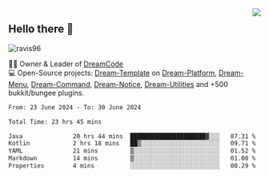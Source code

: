 <img align='right' src="https://github-readme-stats.vercel.app/api?username=Ravis96&show_icons=true">

## Hello there 👋
<p align="left"> <img src="https://komarev.com/ghpvc/?username=ravis96&label=Profile%20views&color=0e75b6&style=flat" alt="ravis96" /> </p>

👨‍💻 Owner & Leader of [DreamCode](https://github.com/DreamPoland) <br>
💻 Open-Source projects: [Dream-Template](https://github.com/DreamPoland/dream-template) on [Dream-Platform](https://github.com/DreamPoland/dream-platform), [Dream-Menu](https://github.com/DreamPoland/dream-menu), [Dream-Command](https://github.com/DreamPoland/dream-command), [Dream-Notice](https://github.com/DreamPoland/dream-notice), [Dream-Utilities](https://github.com/DreamPoland/dream-utilities) and +500 bukkit/bungee plugins.

<!--START_SECTION:waka-->

```txt
From: 23 June 2024 - To: 30 June 2024

Total Time: 23 hrs 45 mins

Java              20 hrs 44 mins  █████████████████████▓░░░   87.31 %
Kotlin            2 hrs 18 mins   ██▒░░░░░░░░░░░░░░░░░░░░░░   09.71 %
YAML              21 mins         ▒░░░░░░░░░░░░░░░░░░░░░░░░   01.52 %
Markdown          14 mins         ▒░░░░░░░░░░░░░░░░░░░░░░░░   01.00 %
Properties        4 mins          ░░░░░░░░░░░░░░░░░░░░░░░░░   00.29 %
```

<!--END_SECTION:waka-->
